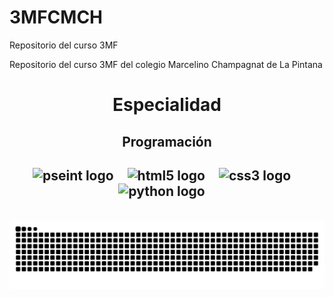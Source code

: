 # 3MFCMCH

Repositorio del curso 3MF

Repositorio del curso 3MF del colegio Marcelino Champagnat de La Pintana






<div align="center">
<H1> Especialidad </H1>
  <h2>Programación<h2>
  <img src="https://pseint.sourceforge.net/slide/icon.png" height="30" alt="pseint logo" />
  <img width="12" />
  <img src="https://cdn.jsdelivr.net/gh/devicons/devicon/icons/html5/html5-original.svg" height="30" alt="html5 logo"  />
  <img width="12" />
  <img src="https://cdn.jsdelivr.net/gh/devicons/devicon/icons/css3/css3-original.svg" height="30" alt="css3 logo"  />
  <img width="12" />
  <img src="https://cdn.jsdelivr.net/gh/devicons/devicon/icons/python/python-original.svg" height="30" alt="python logo"  />
  <img width="12" />
</div>

<br clear="both">

<img src="https://raw.githubusercontent.com/Platane/snk/output/github-contribution-grid-snake.svg" alt="Snake animation" />
